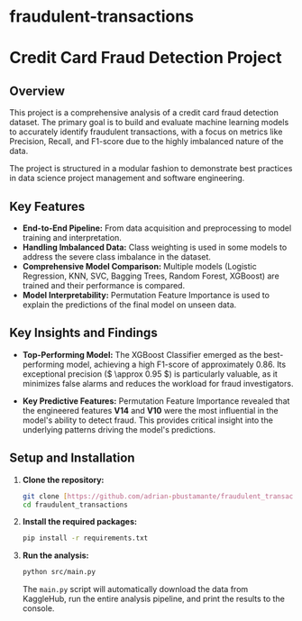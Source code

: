 # fraudulent-transactions

# Credit Card Fraud Detection Project

## Overview

This project is a comprehensive analysis of a credit card fraud detection dataset. The primary goal is to build and evaluate machine learning models to accurately identify fraudulent transactions, with a focus on metrics like Precision, Recall, and F1-score due to the highly imbalanced nature of the data.

The project is structured in a modular fashion to demonstrate best practices in data science project management and software engineering.

## Key Features

- **End-to-End Pipeline:** From data acquisition and preprocessing to model training and interpretation.
- **Handling Imbalanced Data:** Class weighting is used in some models to address the severe class imbalance in the dataset.
- **Comprehensive Model Comparison:** Multiple models (Logistic Regression, KNN, SVC, Bagging Trees, Random Forest, XGBoost) are trained and their performance is compared.
- **Model Interpretability:** Permutation Feature Importance is used to explain the predictions of the final model on unseen data.

## Key Insights and Findings

* **Top-Performing Model:** The XGBoost Classifier emerged as the best-performing model, achieving a high F1-score of approximately 0.86. Its exceptional precision ($ \approx 0.95 $) is particularly valuable, as it minimizes false alarms and reduces the workload for fraud investigators.

* **Key Predictive Features:** Permutation Feature Importance revealed that the engineered features **V14** and **V10** were the most influential in the model's ability to detect fraud. This provides critical insight into the underlying patterns driving the model's predictions.


## Setup and Installation

1.  **Clone the repository:**
    ```bash
    git clone [https://github.com/adrian-pbustamante/fraudulent_transactions.git](https://github.com/adrian-pbustamante/fraudulent_transactions.git)
    cd fraudulent_transactions
    ```


2.  **Install the required packages:**
    ```bash
    pip install -r requirements.txt
    ```

3.  **Run the analysis:**
    ```bash
    python src/main.py
    ```
    The `main.py` script will automatically download the data from KaggleHub, run the entire analysis pipeline, and print the results to the console.
